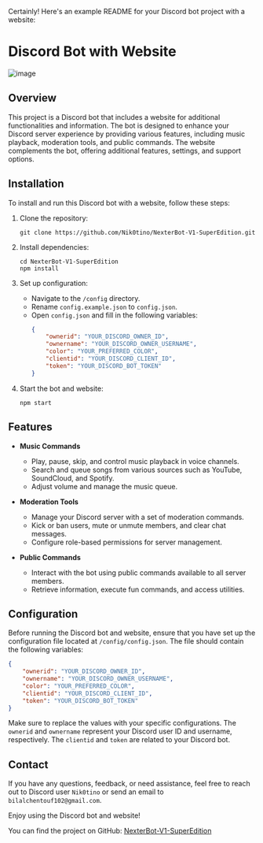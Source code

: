 Certainly! Here's an example README for your Discord bot project with a website:

# Discord Bot with Website

![image](https://github.com/Nik0tino/NexterBot-V1-SuperEdition/assets/105008048/47cf1c7d-527e-43b1-9bce-84a5fa8817c6)

## Overview

This project is a Discord bot that includes a website for additional functionalities and information. The bot is designed to enhance your Discord server experience by providing various features, including music playback, moderation tools, and public commands. The website complements the bot, offering additional features, settings, and support options.

## Installation

To install and run this Discord bot with a website, follow these steps:

1. Clone the repository:
   ```
   git clone https://github.com/Nik0tino/NexterBot-V1-SuperEdition.git
   ```

2. Install dependencies:
   ```
   cd NexterBot-V1-SuperEdition
   npm install
   ```

3. Set up configuration:
   - Navigate to the `/config` directory.
   - Rename `config.example.json` to `config.json`.
   - Open `config.json` and fill in the following variables:
     ```json
     {
         "ownerid": "YOUR_DISCORD_OWNER_ID",
         "ownername": "YOUR_DISCORD_OWNER_USERNAME",
         "color": "YOUR_PREFERRED_COLOR",
         "clientid": "YOUR_DISCORD_CLIENT_ID",
         "token": "YOUR_DISCORD_BOT_TOKEN"
     }
     ```

4. Start the bot and website:
   ```
   npm start
   ```

## Features

- **Music Commands**
  - Play, pause, skip, and control music playback in voice channels.
  - Search and queue songs from various sources such as YouTube, SoundCloud, and Spotify.
  - Adjust volume and manage the music queue.

- **Moderation Tools**
  - Manage your Discord server with a set of moderation commands.
  - Kick or ban users, mute or unmute members, and clear chat messages.
  - Configure role-based permissions for server management.

- **Public Commands**
  - Interact with the bot using public commands available to all server members.
  - Retrieve information, execute fun commands, and access utilities.

## Configuration

Before running the Discord bot and website, ensure that you have set up the configuration file located at `/config/config.json`. The file should contain the following variables:

```json
{
    "ownerid": "YOUR_DISCORD_OWNER_ID",
    "ownername": "YOUR_DISCORD_OWNER_USERNAME",
    "color": "YOUR_PREFERRED_COLOR",
    "clientid": "YOUR_DISCORD_CLIENT_ID",
    "token": "YOUR_DISCORD_BOT_TOKEN"
}
```

Make sure to replace the values with your specific configurations. The `ownerid` and `ownername` represent your Discord user ID and username, respectively. The `clientid` and `token` are related to your Discord bot.

## Contact

If you have any questions, feedback, or need assistance, feel free to reach out to Discord user `Nik0tino` or send an email to `bilalchentouf102@gmail.com`.

Enjoy using the Discord bot and website!

You can find the project on GitHub: [NexterBot-V1-SuperEdition](https://github.com/Nik0tino/NexterBot-V1-SuperEdition)
